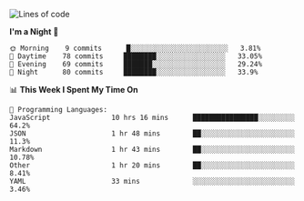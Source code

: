 <!--START_SECTION:waka-->
![Lines of code](https://img.shields.io/badge/From%20Hello%20World%20I%27ve%20Written-455333%20lines%20of%20code-blue)

**I'm a Night 🦉** 

```text
🌞 Morning    9 commits      █░░░░░░░░░░░░░░░░░░░░░░░░   3.81% 
🌆 Daytime    78 commits     ████████░░░░░░░░░░░░░░░░░   33.05% 
🌃 Evening    69 commits     ███████░░░░░░░░░░░░░░░░░░   29.24% 
🌙 Night      80 commits     ████████░░░░░░░░░░░░░░░░░   33.9%

```


📊 **This Week I Spent My Time On** 

```text
💬 Programming Languages: 
JavaScript               10 hrs 16 mins      ████████████████░░░░░░░░░   64.2% 
JSON                     1 hr 48 mins        ██░░░░░░░░░░░░░░░░░░░░░░░   11.3% 
Markdown                 1 hr 43 mins        ██░░░░░░░░░░░░░░░░░░░░░░░   10.78% 
Other                    1 hr 20 mins        ██░░░░░░░░░░░░░░░░░░░░░░░   8.41% 
YAML                     33 mins             ░░░░░░░░░░░░░░░░░░░░░░░░░   3.46%

```


<!--END_SECTION:waka-->
